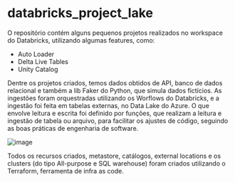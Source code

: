# databricks_project_lake

O repositório contém alguns pequenos projetos realizados no workspace do Databricks, utilizando algumas features, como: 
- Auto Loader
- Delta Live Tables
- Unity Catalog

Dentre os projetos criados, temos dados obtidos de API, banco de dados relacional e também a lib Faker do Python, que simula dados fictícios. 
As ingestões foram orquestradas utilizando os Worflows do Databricks, e a ingestão foi feita em tabelas externas, no Data Lake do Azure. 
O que envolve leitura e escrita foi definido por funções, que realizam a leitura e ingestão de tabela ou arquivo, para facilitar os ajustes de código, seguindo as boas práticas de engenharia de software.

![image](https://github.com/brunclopes-lab/databricks_project_lake/assets/156497494/0b510b08-2f15-4af6-a5ce-578af2c08dcb)

Todos os recursos criados, metastore, catálogos, external locations e os clusters (do tipo All-purpose e SQL warehouse) foram criados utilizando o Terraform, ferramenta de 
infra as code.
